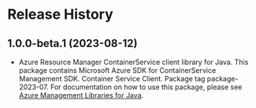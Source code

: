 # Release History

## 1.0.0-beta.1 (2023-08-12)

- Azure Resource Manager ContainerService client library for Java. This package contains Microsoft Azure SDK for ContainerService Management SDK. Container Service Client. Package tag package-2023-07. For documentation on how to use this package, please see [Azure Management Libraries for Java](https://aka.ms/azsdk/java/mgmt).
